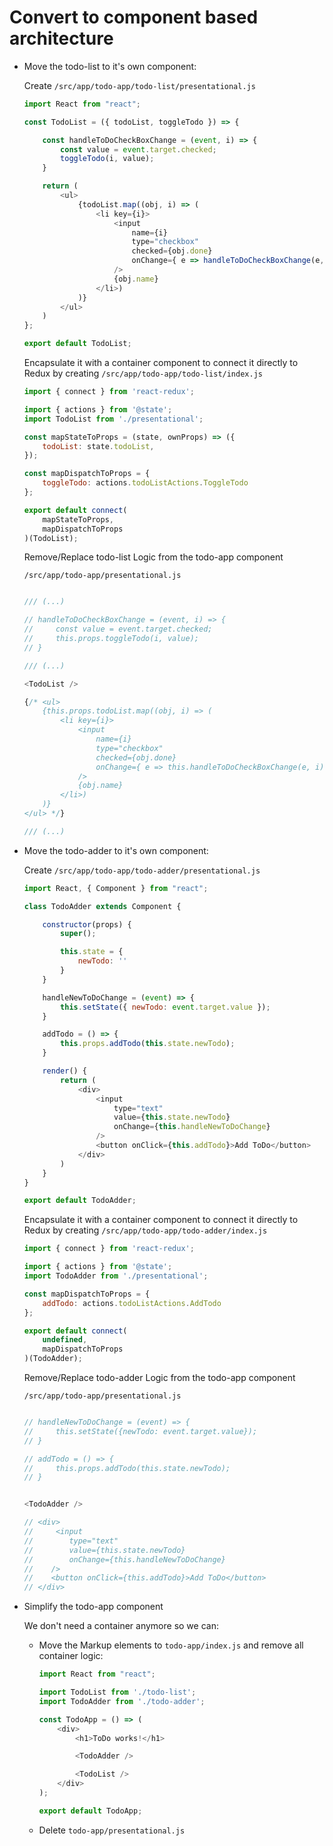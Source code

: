 # Convert to component based architecture

- Move the todo-list to it's own component:

    Create `/src/app/todo-app/todo-list/presentational.js`
    ```javascript
    import React from "react";

    const TodoList = ({ todoList, toggleTodo }) => {

        const handleToDoCheckBoxChange = (event, i) => {
            const value = event.target.checked;
            toggleTodo(i, value);
        }

        return (
            <ul>
                {todoList.map((obj, i) => (
                    <li key={i}>
                        <input
                            name={i}
                            type="checkbox"
                            checked={obj.done}
                            onChange={ e => handleToDoCheckBoxChange(e, i) }
                        />
                        {obj.name}
                    </li>)
                )}
            </ul>
        )
    };

    export default TodoList;
    ```

    Encapsulate it with a container component to connect it directly to Redux
    by creating `/src/app/todo-app/todo-list/index.js`

    ```javascript
    import { connect } from 'react-redux';

    import { actions } from '@state';
    import TodoList from './presentational';

    const mapStateToProps = (state, ownProps) => ({
        todoList: state.todoList,
    });

    const mapDispatchToProps = {
        toggleTodo: actions.todoListActions.ToggleTodo
    };

    export default connect(
        mapStateToProps,
        mapDispatchToProps
    )(TodoList);
    ```

    Remove/Replace todo-list Logic from the todo-app component

    `/src/app/todo-app/presentational.js`

    ```javascript

    /// (...)

    // handleToDoCheckBoxChange = (event, i) => {                               // delete
    //     const value = event.target.checked;                                  // delete
    //     this.props.toggleTodo(i, value);                                     // delete
    // }                                                                        // delete

    /// (...)

    <TodoList />                                                                // add

    {/* <ul>                                                                    // delete
        {this.props.todoList.map((obj, i) => (                                  // delete
            <li key={i}>                                                        // delete
                <input                                                          // delete
                    name={i}                                                    // delete
                    type="checkbox"                                             // delete
                    checked={obj.done}                                          // delete
                    onChange={ e => this.handleToDoCheckBoxChange(e, i) }       // delete
                />                                                              // delete
                {obj.name}                                                      // delete
            </li>)                                                              // delete
        )}                                                                      // delete
    </ul> */}                                                                   // delete

    /// (...)

    ```

- Move the todo-adder to it's own component:

    Create `/src/app/todo-app/todo-adder/presentational.js`
    ```javascript
    import React, { Component } from "react";

    class TodoAdder extends Component {

        constructor(props) {
            super();

            this.state = {
                newTodo: ''
            }
        }

        handleNewToDoChange = (event) => {
            this.setState({ newTodo: event.target.value });
        }

        addTodo = () => {
            this.props.addTodo(this.state.newTodo);
        }

        render() {
            return (
                <div>
                    <input
                        type="text"
                        value={this.state.newTodo}
                        onChange={this.handleNewToDoChange}
                    />
                    <button onClick={this.addTodo}>Add ToDo</button>
                </div>
            )
        }
    }

    export default TodoAdder;
    ```

    Encapsulate it with a container component to connect it directly to Redux
    by creating `/src/app/todo-app/todo-adder/index.js`

    ```javascript
    import { connect } from 'react-redux';

    import { actions } from '@state';
    import TodoAdder from './presentational';

    const mapDispatchToProps = {
        addTodo: actions.todoListActions.AddTodo
    };

    export default connect(
        undefined,
        mapDispatchToProps
    )(TodoAdder);
    ```

    Remove/Replace todo-adder Logic from the todo-app component

    `/src/app/todo-app/presentational.js`

    ```javascript

    // handleNewToDoChange = (event) => {                                   // delete
    //     this.setState({newTodo: event.target.value});                    // delete
    // }                                                                    // delete

    // addTodo = () => {                                                    // delete
    //     this.props.addTodo(this.state.newTodo);                          // delete
    // }                                                                    // delete


    <TodoAdder />                                                           // add

    // <div>                                                                // delete
    //     <input                                                           // delete
    //        type="text"                                                   // delete
    //        value={this.state.newTodo}                                    // delete
    //        onChange={this.handleNewToDoChange}                           // delete
    //    />                                                                // delete
    //    <button onClick={this.addTodo}>Add ToDo</button>                  // delete
    // </div>                                                               // delete

    ```

- Simplify the todo-app component

    We don't need a container anymore so we can:

    - Move the Markup elements to `todo-app/index.js` and remove all container logic:

        ```javascript
        import React from "react";

        import TodoList from './todo-list';
        import TodoAdder from './todo-adder';

        const TodoApp = () => (
            <div>
                <h1>ToDo works!</h1>

                <TodoAdder />

                <TodoList />
            </div>
        );

        export default TodoApp;
        ```

    - Delete `todo-app/presentational.js`

